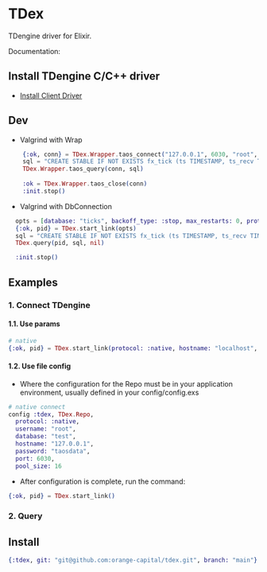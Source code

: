 # TDex

TDengine driver for Elixir.

Documentation: 

## Install TDengine C/C++ driver
- [Install Client Driver](https://docs.tdengine.com/reference/connector/#Install-Client-Driver)

## Dev
+ Valgrind with Wrap
```elixir
    {:ok, conn} = TDex.Wrapper.taos_connect("127.0.0.1", 6030, "root", "taosdata", "ticks")
    sql = "CREATE STABLE IF NOT EXISTS fx_tick (ts TIMESTAMP, ts_recv TIMESTAMP, ts_update TIMESTAMP, bid FLOAT, ask FLOAT, `last` FLOAT, bid_volume FLOAT, ask_volume FLOAT, flag UTINYINT) TAGS (symbol VARCHAR(16)}, broker_id UINT)"
    TDex.Wrapper.taos_query(conn, sql)
    
    :ok = TDex.Wrapper.taos_close(conn)
    :init.stop()
```


+ Valgrind with DbConnection
```elixir
  opts = [database: "ticks", backoff_type: :stop, max_restarts: 0, protocol: :native, pool_size: 4]
  {:ok, pid} = TDex.start_link(opts)
  sql = "CREATE STABLE IF NOT EXISTS fx_tick (ts TIMESTAMP, ts_recv TIMESTAMP, ts_update TIMESTAMP, bid FLOAT, ask FLOAT, `last` FLOAT, bid_volume FLOAT, ask_volume FLOAT, flag UTINYINT) TAGS (symbol VARCHAR(16)}, broker_id UINT)"
  TDex.query(pid, sql, nil)

  :init.stop()
```

## Examples

### 1. Connect TDengine
#### 1.1. Use params
```elixir
# native
{:ok, pid} = TDex.start_link(protocol: :native, hostname: "localhost", port: 6030, username: "root", password: "taosdata", database: "tdex_test", pool_size: 1)
```

#### 1.2. Use file config
+ Where the configuration for the Repo must be in your application environment, usually defined in your config/config.exs
```elixir
# native connect
config :tdex, TDex.Repo,
  protocol: :native,
  username: "root",
  database: "test",
  hostname: "127.0.0.1",
  password: "taosdata",
  port: 6030,
  pool_size: 16
```

+ After configuration is complete, run the command:
```elixir
{:ok, pid} = TDex.start_link()
```

### 2. Query

## Install
```elixir
{:tdex, git: "git@github.com:orange-capital/tdex.git", branch: "main"}
```